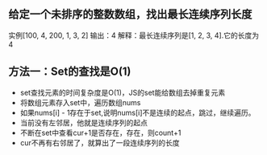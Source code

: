 ## 给定一个未排序的整数数组，找出最长连续序列长度
 
实例[100, 4, 200, 1, 3, 2]
输出：4
解释：最长连续序列是[1, 2, 3, 4].它的长度为4

## 方法一：Set的查找是O(1)
- set查找元素的时间复杂度是O(1)，JS的set能给数组去掉重复元素
- 将数组元素存入set中，遍历数组nums
- 如果nums[i] - 1存在于set,说明nums[i]不是连续的起点，跳过，继续遍历。
- 当前没有左邻居，他就是连续序列的起点
- 不断在set中查看cur+1是否存在，存在，则count+1
- cur不再有右邻居了，就算出了一段连续序列的长度
